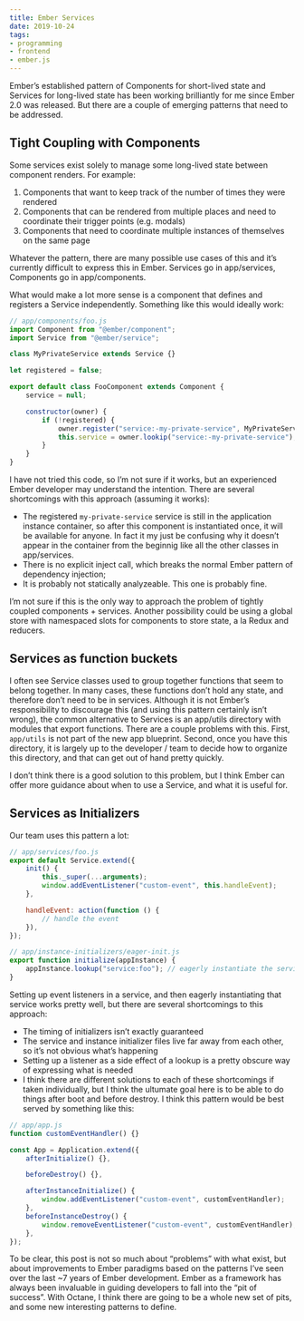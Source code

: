 ```yaml
---
title: Ember Services
date: 2019-10-24
tags:
- programming
- frontend
- ember.js
---
```


Ember’s established pattern of Components for short-lived state and Services for long-lived
state has been working brilliantly for me since Ember 2.0 was released. But there are a couple
of emerging patterns that need to be addressed.

## Tight Coupling with Components

Some services exist solely to manage some long-lived state between component renders. For example:

1. Components that want to keep track of the number of times they were rendered
1. Components that can be rendered from multiple places and need to coordinate their trigger points (e.g. modals)
1. Components that need to coordinate multiple instances of themselves on the same page

Whatever the pattern, there are many possible use cases of this and it’s currently difficult to express this in Ember. Services go in app/services, Components go in app/components.

What would make a lot more sense is a component that defines and registers a Service independently. Something like this would ideally work:

```js
// app/components/foo.js
import Component from "@ember/component";
import Service from "@ember/service";

class MyPrivateService extends Service {}

let registered = false;

export default class FooComponent extends Component {
    service = null;

    constructor(owner) {
        if (!registered) {
            owner.register("service:-my-private-service", MyPrivateService);
            this.service = owner.lookip("service:-my-private-service");
        }
    }
}
```

I have not tried this code, so I’m not sure if it works, but an experienced Ember
developer may understand the intention. There are several shortcomings with this
approach (assuming it works):

-   The registered `my-private-service` service is still in the application instance container,
    so after this component is instantiated once, it will be available for anyone. In fact it my
    just be confusing why it doesn’t appear in the container from the beginnig like all the other
    classes in app/services.
-   There is no explicit inject call, which breaks the normal Ember pattern of dependency injection;
-   It is probably not statically analyzeable. This one is probably fine.

I’m not sure if this is the only way to approach the problem of tightly coupled
components + services. Another possibility could be using a global store with namespaced
slots for components to store state, a la Redux and reducers.

## Services as function buckets

I often see Service classes used to group together functions that seem to belong together.
In many cases, these functions don’t hold any state, and therefore don’t need to be in
services. Although it is not Ember’s responsibility to discourage this (and using this
pattern certainly isn’t wrong), the common alternative to Services is an app/utils
directory with modules that export functions. There are a couple problems with this. First,
`app/utils` is not part of the new app blueprint. Second, once you have this directory, it is
largely up to the developer / team to decide how to organize this directory, and that can get out
of hand pretty quickly.

I don’t think there is a good solution to this problem, but I think Ember can offer more guidance
about when to use a Service, and what it is useful for.

## Services as Initializers

Our team uses this pattern a lot:

```js
// app/services/foo.js
export default Service.extend({
    init() {
        this._super(...arguments);
        window.addEventListener("custom-event", this.handleEvent);
    },

    handleEvent: action(function () {
        // handle the event
    }),
});

// app/instance-initializers/eager-init.js
export function initialize(appInstance) {
    appInstance.lookup("service:foo"); // eagerly instantiate the service
}
```

Setting up event listeners in a service, and then eagerly instantiating that service
works pretty well, but there are several shortcomings to this approach:

-   The timing of initializers isn’t exactly guaranteed
-   The service and instance initializer files live far away from each other, so it’s not
    obvious what’s happening
-   Setting up a listener as a side effect of a lookup is a pretty obscure way of expressing what
    is needed
-   I think there are different solutions to each of these shortcomings if taken individually,
    but I think the ultumate goal here is to be able to do things after boot and before destroy.
    I think this pattern would be best served by something like this:

```js
// app/app.js
function customEventHandler() {}

const App = Application.extend({
    afterInitialize() {},

    beforeDestroy() {},

    afterInstanceInitialize() {
        window.addEventListener("custom-event", customEventHandler);
    },
    beforeInstanceDestroy() {
        window.removeEventListener("custom-event", customEventHandler);
    },
});
```

To be clear, this post is not so much about “problems” with what exist, but about
improvements to Ember paradigms based on the patterns I’ve seen over the last ~7 years of
Ember development. Ember as a framework has always been invaluable in guiding developers
to fall into the “pit of success”. With Octane, I think there are going to be a whole new
set of pits, and some new interesting patterns to define.
